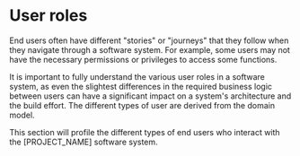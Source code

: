 # User roles

End users often have different "stories" or "journeys" that they follow when they navigate through a software system. For example, some users may not have the necessary permissions or privileges to access some functions.

It is important to fully understand the various user roles in a software system, as even the slightest differences in the required business logic between users can have a significant impact on a system's architecture and the build effort. The different types of user are derived from the domain model.

This section will profile the different types of end users who interact with the [PROJECT_NAME] software system.
